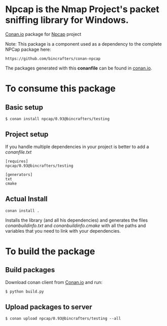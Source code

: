 # Npcap is the Nmap Project's packet sniffing library for Windows.

[Conan.io](https://conan.io) package for [Npcap](https://github.com/nmap/npcap) project

Note: This package is a component used as a dependency to the complete NPCap package here: 
	
	https://github.com/bincrafters/conan-npcap

The packages generated with this **conanfile** can be found in [conan.io](https://bintray.com/bincrafters/public-conan/npcap-dll).

# To consume this package

## Basic setup

    $ conan install npcap/0.93@bincrafters/testing

## Project setup

If you handle multiple dependencies in your project is better to add a *conanfile.txt*

    [requires]
    npcap/0.93@bincrafters/testing
	
    [generators]
    txt
    cmake

## Actual Install 

    conan install . 

Installs the library (and all his dependencies) and generates the files *conanbuildinfo.txt* and *conanbuildinfo.cmake* with all the paths and variables that you need to link with your dependencies.
	
# To build the package

## Build packages

Download conan client from [Conan.io](https://conan.io) and run:

    $ python build.py

## Upload packages to server

    $ conan upload npcap/0.93@bincrafters/testing --all
